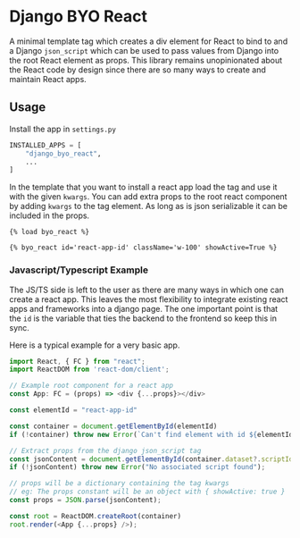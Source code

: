 # Django BYO React

A minimal template tag which creates a div element for React to bind to and a Django `json_script` which can be used to pass values from Django into the root React element as props. This library remains unopinionated about the React code by design since there are so many ways to create and maintain React apps.

## Usage

Install the app in `settings.py`

```python
INSTALLED_APPS = [
    "django_byo_react",
    ...
]
```

In the template that you want to install a react app load the tag and use it with the given `kwargs`. You can add extra props to the root react component by adding `kwargs` to the tag element. As long as is json serializable it can be included in the props.

```django
{% load byo_react %}

{% byo_react id='react-app-id' className='w-100' showActive=True %}
```

### Javascript/Typescript Example

The JS/TS side is left to the user as there are many ways in which one can create a react app. This leaves the most flexibility to integrate existing react apps and frameworks into a django page. The one important point is that the `id` is the variable that ties the backend to the frontend so keep this in sync.

Here is a typical example for a very basic app.

```typescript
import React, { FC } from "react";
import ReactDOM from 'react-dom/client';

// Example root component for a react app
const App: FC = (props) => <div {...props}></div>

const elementId = "react-app-id"

const container = document.getElementById(elementId)
if (!container) throw new Error(`Can't find element with id ${elementId}`);

// Extract props from the django json_script tag
const jsonContent = document.getElementById(container.dataset?.scriptId)?.textContent;
if (!jsonContent) throw new Error("No associated script found");

// props will be a dictionary containing the tag kwargs
// eg: The props constant will be an object with { showActive: true }
const props = JSON.parse(jsonContent);

const root = ReactDOM.createRoot(container)
root.render(<App {...props} />);
```